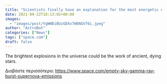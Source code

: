 ```yaml
---
title: "Scientists finally have an explanation for the most energetic explosions in the universe"
date: 2021-09-22T18:13:02+00:00
images:
  - "images/post/YgWWDiBUzGDXx7W8NGVf6i.jpeg"
author: "AstroBot"
categories: ["News"]
tags: ["space.com"]
draft: false
---
```


The brightest explosions in the universe could be the work of ancient, dying stars. 

Διαβάστε περισσότερα: https://www.space.com/empty-sky-gamma-ray-burst-supernova-emissions
